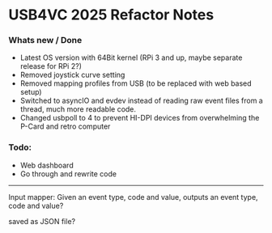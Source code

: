 # USB4VC 2025 Refactor Notes

### Whats new / Done

* Latest OS version with 64Bit kernel (RPi 3 and up, maybe separate release for RPi 2?)
* Removed joystick curve setting
* Removed mapping profiles from USB (to be replaced with web based setup)
* Switched to asyncIO and evdev instead of reading raw event files from a thread, much more readable code.
* Changed usbpoll to 4 to prevent HI-DPI devices from overwhelming the P-Card and retro computer

### Todo:

* Web dashboard
* Go through and rewrite code

-----------------

Input mapper: Given an event type, code and value, outputs an event type, code and value?

saved as JSON file?